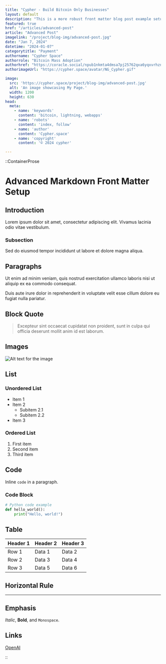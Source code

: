 ```yaml
---
title: "Cypher - Build Bitcoin Only Businesses"
layout: default
description: "This is a more robust front matter blog post example setup"
featured: true
href: "/articles/advanced-post"
article: "Advanced Post"
imagelink: "/project/blog-img/advanced-post.jpg"
date: "Jan 7, 2024"
datetime: "2024-01-07"
categorytitle: "Payment"
authorname: "Cypher Space"
authorrole: "Bitcoin Mass Adoption"
authorhref: "https://coracle.social/npub1nkmta4dmsa7pj25762qxa6yqxvrhzn7ug0gz5frp9g7p3jdscnhsu049fn"
authorimageUrl: "https://cypher.space/avatar/NG_Cypher.gif"

image:
  src: 'https://cypher.space/project/blog-img/advanced-post.jpg'
  alt: 'An image showcasing My Page.'
  width: 1200
  height: 630
head:
  meta:
    - name: 'keywords'
      content: 'bitcoin, lightning, webapps'
    - name: 'robots'
      content: 'index, follow'
    - name: 'author'
      content: 'Cypher.space'
    - name: 'copyright'
      content: '© 2024 cypher'

---
```


::ContainerProse 

# Advanced Markdown Front Matter Setup

## Introduction

Lorem ipsum dolor sit amet, consectetur adipiscing elit. Vivamus lacinia odio vitae vestibulum.

### Subsection

Sed do eiusmod tempor incididunt ut labore et dolore magna aliqua.

## Paragraphs

Ut enim ad minim veniam, quis nostrud exercitation ullamco laboris nisi ut aliquip ex ea commodo consequat.

Duis aute irure dolor in reprehenderit in voluptate velit esse cillum dolore eu fugiat nulla pariatur.

## Block Quote

> Excepteur sint occaecat cupidatat non proident, sunt in culpa qui officia deserunt mollit anim id est laborum.

## Images

![Alt text for the image](https://dev.cypher.space/stock/nogood/Placeholder.gif)

## List

### Unordered List

- Item 1
- Item 2
  - Subitem 2.1
  - Subitem 2.2
- Item 3

### Ordered List

1. First item
2. Second item
3. Third item

## Code

Inline `code` in a paragraph.

### Code Block

```python
# Python code example
def hello_world():
    print("Hello, world!")
```

## Table

| Header 1 | Header 2 | Header 3 |
| -------- | -------- | -------- |
| Row 1    | Data 1   | Data 2   |
| Row 2    | Data 3   | Data 4   |
| Row 3    | Data 5   | Data 6   |

## Horizontal Rule

---

## Emphasis

*Italic*, **Bold**, and `Monospace`.

## Links

[OpenAI](https://www.openai.com/)




::

